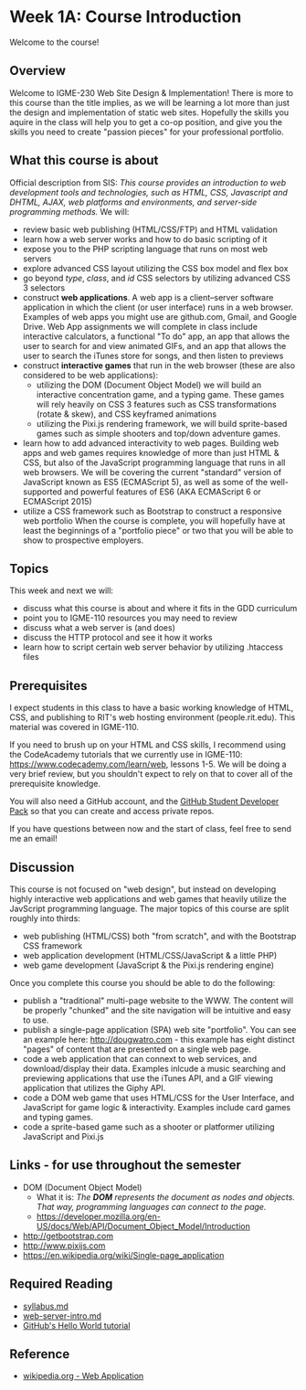 # Week 1A: Course Introduction
Welcome to the course!

## Overview
Welcome to IGME-230 Web Site Design & Implementation! There is more to this course than the title implies, as we will be learning a lot more than just the design and implementation of static web sites. 
Hopefully the skills you aquire in the class will help you to get a co-op position, and give you the skills you need to create "passion pieces" for your professional portfolio.

## What this course is about
Official description from SIS: *This course provides an introduction to web development tools and technologies, such as HTML, CSS, Javascript and DHTML, AJAX, web platforms and environments, and server-side programming methods.*
We will:
* review basic web publishing (HTML/CSS/FTP) and HTML validation
* learn how a web server works and how to do basic scripting of it
* expose you to the PHP scripting language that runs on most web servers
* explore advanced CSS layout utilizing the CSS box model and flex box
* go beyond *type*, *class*, and *id* CSS selectors by utilizing advanced CSS 3 selectors
* construct **web applications**. A web app is a client–server software application in which the client (or user interface) runs in a web browser. Examples of web apps you might use are github.com, Gmail, and Google Drive. Web App assignments we will complete in class include interactive calculators, a functional "To do" app, an app that allows the user to search for and view animated GIFs, and an app that allows the user to search the iTunes store for songs, and then listen to previews
* construct **interactive games** that run in the web browser (these are also considered to be web applications):
  * utilizing the DOM (Document Object Model) we will build an interactive concentration game, and a typing game. These games will rely heavily on CSS 3 features such as CSS transformations (rotate & skew), and CSS keyframed animations
  * utilizing the Pixi.js rendering framework, we will build sprite-based games such as simple shooters and top/down adventure games.
* learn how to add advanced interactivity to web pages. Building web apps and web games requires knowledge of more than just HTML & CSS, but also of the JavaScript programming language that runs in all web browsers. We will be covering the current "standard" version of JavaScript known as ES5 (ECMAScript 5), as well as some of the well-supported and powerful features of ES6 (AKA ECMAScript 6 or ECMAScript 2015)
* utilize a CSS framework such as Bootstrap to construct a responsive web portfolio
When the course is complete, you will hopefully have at least the beginnings of a "portfolio piece" or two that you will be able to show to prospective employers.
  
## Topics
This week and next we will:
* discuss what this course is about and where it fits in the GDD curriculum
* point you to IGME-110 resources you may need to review
* discuss what a web server is (and does)
* discuss the HTTP protocol and see it how it works
* learn how to script certain web server behavior by utilizing .htaccess files

## Prerequisites

I expect students in this class to have a basic working knowledge of HTML, CSS, and publishing to RIT's web hosting environment (people.rit.edu). This material was covered in IGME-110.

If you need to brush up on your HTML and CSS skills, I recommend using the CodeAcademy tutorials that we currently use in IGME-110: https://www.codecademy.com/learn/web, lessons 1-5. We will be doing a very brief review, but you shouldn't expect to rely on that to cover all of the prerequisite knowledge.

You will also need a GitHub account, and the [GitHub Student Developer Pack](https://education.github.com/pack) so that you can create and access private repos.

If you have questions between now and the start of class, feel free to send me an email! 

## Discussion
This course is not focused on "web design", but instead on developing highly interactive web applications and web games that heavily utilize the JavScript programming language.  The major topics of this course are split roughly into thirds:
- web publishing (HTML/CSS) both "from scratch", and with the Bootstrap CSS framework
- web application development (HTML/CSS/JavaScript & a little PHP)
- web game development (JavaScript & the Pixi.js rendering engine)

Once you complete this course you should be able to do the following:
- publish a "traditional" multi-page website to the WWW. The content will be properly "chunked" and the site navigation will be intuitive and easy to use.
- publish a single-page application (SPA) web site "portfolio". You can see an example here: http://dougwatro.com - this example has eight distinct "pages" of content that are presented on a single web page.
- code a web application that can connext to web services, and download/display their data. Examples inlcude a music searching and previewing applications that use the iTunes API, and a GIF viewing application that utilizes the Giphy API.
- code a DOM web game that uses HTML/CSS for the User Interface, and JavaScript for game logic & interactivity. Examples include card games and typing games.
- code a sprite-based game such as a shooter or platformer utilizing JavaScript and Pixi.js 

## Links - for use throughout the semester
- DOM (Document Object Model)
  - What it is: *The **DOM** represents the document as nodes and objects. That way, programming languages can connect to the page.*
  - https://developer.mozilla.org/en-US/docs/Web/API/Document_Object_Model/Introduction
- http://getbootstrap.com
- http://www.pixijs.com
- https://en.wikipedia.org/wiki/Single-page_application 

## Required Reading
* [syllabus.md](../syllabus.md)
* [web-server-intro.md](../notes/web-server-intro.md)
* [GitHub's Hello World tutorial](https://guides.github.com/activities/hello-world/)

## Reference
* [wikipedia.org - Web Application](https://en.wikipedia.org/wiki/Web_application)
